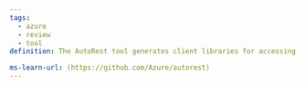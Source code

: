 ```yaml
---
tags:
  - azure
  - review
  - tool
definition: The AutoRest tool generates client libraries for accessing RESTful web services. Input to AutoRest is a spec that describes the REST API using the OpenAPI Specification format.

ms-learn-url: (https://github.com/Azure/autorest)
---
```

